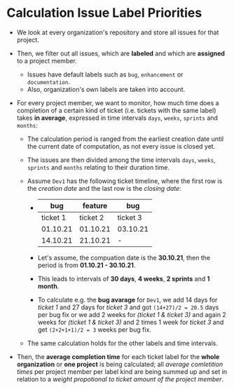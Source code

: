 # Calculation Issue Label Priorities

- We look at every organization's repository and store all issues for that project.
- Then, we filter out all issues, which are **labeled** and which are **assigned** to a project member.
  - Issues have default labels such as `bug`, `enhancement` or `documentation`.
  - Also, organization's own labels are taken into account.
- For every project member, we want to monitor, how much time does a completion of a certain kind of ticket (i.e. tickets with the same label) takes **in average**, expressed in time intervals `days`, `weeks`, `sprints` and `months`:

  - The calculation period is ranged from the earliest creation date until the current date of computation, as not every issue is closed yet.
  - The issues are then divided among the time intervals `days`, `weeks`, `sprints` and `months` relating to their duration time.
  - Assume `Dev1` has the following ticket timeline, where the first row is the _creation date_ and the last row is the _closing date_:

    - | bug      | feature  | bug      |
      | -------- | -------- | -------- |
      | ticket 1 | ticket 2 | ticket 3 |
      | 01.10.21 | 01.10.21 | 03.10.21 |
      | 14.10.21 | 21.10.21 | -        |
    - Let's assume, the compuation date is the **30.10.21**, then the period is from **01.10.21 - 30.10.21**.
    - This leads to intervals of **30 days**, **4 weeks**, **2 sprints** and **1 month**.

    - To calculate e.g. the **bug avarage** for `Dev1`, we add 14 days for _ticket 1_ and 27 days for _ticket 3_ and got `(14+27)/2 = 20.5` days per bug fix or we add 2 weeks for _(ticket 1 & ticket 3)_ and again 2 weeks for _(ticket 1 & ticket 3)_ and 2 times 1 week for _ticket 3_ and get `(2+2+1+1)/2 = 3` weeks per bug fix.

  - The same calculation holds for the other labels and time intervals.

- Then, the **average completion time** for each ticket label for the **whole organization** or **one project** is being calculated; all _average comletition times_ per project member per label kind are being summed up and set in relation to a _weight propotional to ticket amount of the project member_.
